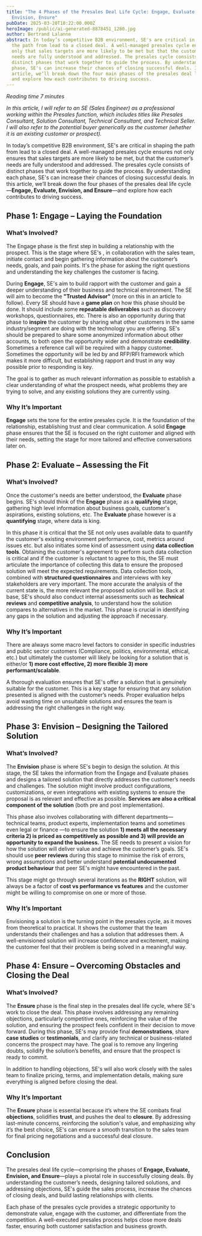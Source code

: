 ```yaml
---
title: "The 4 Phases of the Presales Deal Life Cycle: Engage, Evaluate,
  Envision, Ensure"
pubDate: 2025-03-20T10:22:00.000Z
heroImage: /public/ai-generated-8878451_1280.jpg
author: Bertrand Lalanne
abstract: In today’s competitive B2B environment, SE's are critical in shaping
  the path from lead to a closed deal. A well-managed presales cycle ensures not
  only that sales targets are more likely to be met but that the customer’s
  needs are fully understood and addressed. The presales cycle consists of
  distinct phases that work together to guide the process. By understanding each
  phase, SE's can increase their chances of closing successful deals. In this
  article, we’ll break down the four main phases of the presales deal life cycle
  and explore how each contributes to driving success.
---
```

*Reading time 7 minutes*

*In this article,  I will refer to an SE (Sales Engineer) as a professional working within the Presales function, which includes titles like Presales Consultant, Solution Consultant, Technical Consultant, and Technical Seller.  I will also refer to the potential buyer generically as the customer (whether it is an existing customer or prospect).* 

In today’s competitive B2B environment, SE's are critical in shaping the path from lead to a closed deal. A well-managed presales cycle ensures not only ensures that sales targets are more likely to be met, but that the customer’s needs are fully understood and addressed. The presales cycle consists of distinct phases that work together to guide the process. By understanding each phase, SE's  can increase their chances of closing successful deals.  In this article, we’ll break down the four phases of the presales deal life cycle—**Engage, Evaluate, Envision, and Ensure**—and explore how each contributes to driving success.

## Phase 1: Engage – Laying the Foundation

### **What’s Involved?**

The Engage phase is the first step in building a relationship with the prospect. This is the stage where SE's , in collaboration with the sales team, initiate contact and begin gathering information about the customer’s needs, goals, and pain points. It's the phase for asking the right questions and understanding the key challenges the customer is facing.

During **Engage**, SE's aim to build rapport with the customer and gain a deeper understanding of their business and technical environment. The SE will aim to become the **"Trusted Advisor"** (more on this in an article to follow).    Every SE should have a **game plan** on how this phase should be done.  It should include some **repeatable deliverables** such as discovery workshops, questionnaires, etc.  There is also an opportunity during that phase to **inspire** the customer by sharing what other customers in the same industry/segment are doing with the technology you are offering.  SE's should be prepared to share some anonymized information about other accounts, to both open the opportunity wider and demonstrate **credibility**.  Sometimes a reference call will be required with a happy customer. Sometimes the opportunity will be led by and RFP/RFI framework which makes it more difficult, but establishing rapport and trust in any way possible prior to responding is key.

The goal is to gather as much relevant information as possible to establish a clear understanding of what the prospect needs, what problems they are trying to solve, and any existing solutions they are currently using.

### **Why It’s Important**

**Engage** sets the tone for the entire presales cycle. It is the foundation of the relationship, establishing trust and clear communication. A solid **Engage** phase ensures that the SE is focused on the right customer and aligned with their needs, setting the stage for more tailored and effective conversations later on.

## Phase 2: Evaluate – Assessing the Fit

### **What’s Involved?**

Once the customer's needs are better understood, the **Evaluate** phase begins.   SE's should think of the 
**Engage** phase as a **qualifying** stage, gathering high level information about business goals, customer's aspirations, existing solutions, etc.  The **Evaluate** phase however is a **quantifying** stage, where data is king.   

In this phase it is critical that the SE not only uses available data to quantify the customer's existing environment performance, cost, metrics around issues etc. but also initiates some kind of assessment using **data collection tools**.  Obtaining the customer's agreement to perform such data collection is critical and if the customer is reluctant to agree to this, the SE must articulate the importance of collecting this data to ensure the proposed solution will meet the expected requirements.  Data collection tools, combined with **structured questionnaires** and interviews with key stakeholders are very important.  The more accurate the analysis of the current state is, the more relevant the proposed solution will be.  Back at base, SE's should also conduct internal assessments such as **technical reviews** and   **competitive analysis**, to understand how the solution compares to alternatives in the market. This phase is crucial in identifying any gaps in the solution and adjusting the approach if necessary.

### **Why It’s Important**

There are always some macro level factors to consider in specific industries and public sector customers (Compliance, politics, environmental, ethical, etc.)  but ultimately the customer will likely be looking for a solution that is either/or **1) more cost effective, 2) more flexible 3) more performant/scalable**. 

A thorough evaluation ensures that SE's offer a solution that is genuinely suitable for the customer. This is a key stage for ensuring that any solution presented is aligned with the customer’s needs. Proper evaluation helps avoid wasting time on unsuitable solutions and ensures the team is addressing the right challenges in the right way.

## Phase 3: Envision – Designing the Tailored Solution

### **What’s Involved?**

The **Envision** phase is where SE's begin to design the solution. At this stage, the SE takes the information from the Engage and Evaluate phases and designs a tailored solution that directly addresses the customer’s needs and challenges. The solution might involve product configurations, customizations, or even integrations with existing systems to ensure the proposal is as relevant and effective as possible.  **Services are also a critical component of the solution** (both pre and post implementation).

This phase also involves collaborating with different departments— technical teams, product experts, implementation teams and sometimes even legal or finance —to ensure the solution **1) meets all the necessary criteria 2) is priced as competitively as possible and 3) will provide an opportunity to expand the business.** The SE  needs to present a vision for how the solution will deliver value and achieve the customer’s goals.  SE's should use **peer reviews** during this stage to minimise the risk of errors, wrong assumptions and better understand **potential undocumented product behaviour** that peer SE's might have encountered in the past.

This stage might go through several iterations as the **RIGHT** solution, will always be a factor of **cost vs performance vs features** and the customer might be willing to compromise on one or more of those.

### **Why It’s Important**

Envisioning a solution is the turning point in the presales cycle, as it moves from theoretical to practical. It shows the customer that the team understands their challenges and has a solution that addresses them. A well-envisioned solution will increase confidence and excitement, making the customer feel that their problem is being solved in a meaningful way.

## Phase 4: Ensure – Overcoming Obstacles and Closing the Deal

### **What’s Involved?**

The **Ensure** phase is the final step in the presales deal life cycle, where SE's  work to close the deal. This phase involves addressing any remaining objections, particularly competitive ones, reinforcing the value of the solution, and ensuring the prospect feels confident in their decision to move forward.  During this phase, SE's may provide final **demonstrations**, share **case studies** or **testimonials**, and clarify any technical or business-related concerns the prospect may have. The goal is to remove any lingering doubts, solidify the solution’s benefits, and ensure that the prospect is ready to commit.

In addition to handling objections, SE's will  also work closely with the sales team to finalize pricing, terms, and implementation details, making sure everything is aligned before closing the deal.

### **Why It’s Important**

The **Ensure** phase is essential because it’s where the SE combats final **objections**, solidifies **trust**, and pushes the deal to **closure**. By addressing last-minute concerns, reinforcing the solution's value, and emphasizing why it’s the best choice, SE's can ensure a smooth transition to the sales team for final pricing negotiations and a successful deal closure.

## Conclusion

The presales deal life cycle—comprising the phases of **Engage, Evaluate, Envision, and Ensure**—plays a pivotal role in successfully closing deals. By understanding the customer’s needs, designing tailored solutions, and addressing objections, SE's guide the sales process, increase the chances of closing deals, and build lasting relationships with clients.

Each phase of the presales cycle provides a strategic opportunity to demonstrate value, engage with the customer, and differentiate from the competition. A well-executed presales process helps close more deals faster, ensuring both customer satisfaction and business growth.
